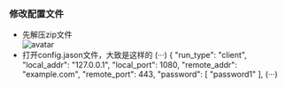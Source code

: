 ### 修改配置文件
- 先解压zip文件  
![avatar](../res/mac-upzip.png)
- 打开config.jason文件，大致是这样的
(···)
{
    "run_type": "client",
    "local_addr": "127.0.0.1",
    "local_port": 1080,
    "remote_addr": "example.com",
    "remote_port": 443,
    "password": [
        "password1"
    ],
(···)

